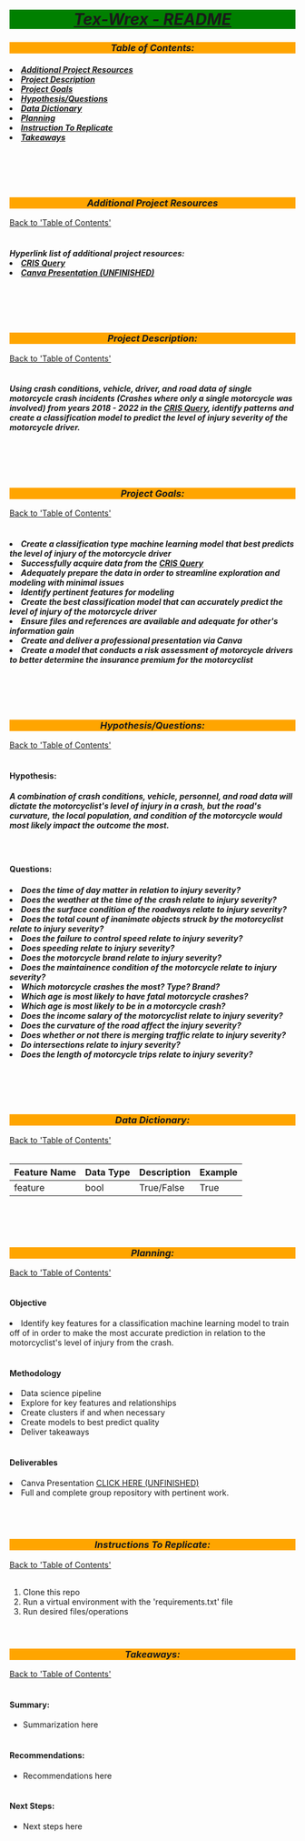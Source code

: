 <!-- Title -->
<div style='background-color: green'>
<head>
    <h1 align='center'><b><u><i>
        Tex-Wrex - README
    </i></u></b></h1>
</head></div>





<!-- Table of Contents -->
<div style='background-color: orange'>
<head>
    <h3 align='center'><b><i>
        <a id='tableofcontents'></a>
        Table of Contents:
    </i></b></h3>
</head></div>
<h5>
<li><a href='#additional'>Additional Project Resources</a href></li>
<li><a href='#description'>Project Description</a href></li>
<li><a href='#goals'>Project Goals</a href></li>
<li><a href='#hypo'>Hypothesis/Questions</a href></li>
<li><a href='#datadict'>Data Dictionary</a href></li>
<li><a href='#planning'>Planning</a href></li>
<li><a href='#instructions'>Instruction To Replicate</a href></li>
<li><a href='#takeaways'>Takeaways</a href></li>
</h5>
<br><br><br>




<!-- Additional Project Resources -->
<div style='background-color: orange'>
<head>
    <h3 align='center'><b><i>
        <a id='description'></a>Additional Project Resources
    </i></b></h3>
</head></div>
<a href='#tableofcontents'>Back to 'Table of Contents'</a>
<br><br>
<h5>
Hyperlink list of additional project resources:
<li><a href='https://cris.dot.state.tx.us/public/Query/app/home'>CRIS Query</a></li>
<li><a href='CANVA LINK HERE'>Canva Presentation (UNFINISHED)</a></li>
</h5>
<br><br><br>





<!-- Project Description -->
<div style='background-color: orange'>
<head>
    <h3 align='center'><b><i>
        <a id='description'></a>Project Description:
    </i></b></h3>
</head></div>
<a href='#tableofcontents'>Back to 'Table of Contents'</a>
<br><br>
<h5>
Using crash conditions, vehicle, driver, and road data of single motorcycle crash incidents (Crashes where only a single motorcycle was involved) from years 2018 - 2022 in the <a href='https://cris.dot.state.tx.us/public/Query/app/home'>CRIS Query</a>, identify patterns and create a classification model to predict the level of injury severity of the motorcycle driver.
</h5>
<br><br><br>





<!-- Project Goals -->
<div style='background-color: orange'>
<head>
    <h3 align='center'><b><i>
        <a id='goals'></a>Project Goals:
    </i></b></h3>
</head></div>
<a href='#tableofcontents'>Back to 'Table of Contents'</a>
<br><br>
<h5>
<li>Create a classification type machine learning model that best predicts the level of injury of the motorcycle driver</li>
<li>Successfully acquire data from the <a href='https://cris.dot.state.tx.us/public/Query/app/home'>CRIS Query</a></li>
<li>Adequately prepare the data in order to streamline exploration and modeling with minimal issues</li>
<li>Identify pertinent features for modeling</li>
<li>Create the best classification model that can accurately predict the level of injury of the motorcycle driver</li>
<li>Ensure files and references are available and adequate for other's information gain</li>
<li>Create and deliver a professional presentation via Canva</li>
<li>Create a model that conducts a risk assessment of motorcycle drivers to better determine the insurance premium for the motorcyclist</li>
</h5>
<br><br><br>





<!-- Hypothesis/Questions -->
<div style='background-color: orange'>
<head>
    <h3 align='center'><b><i>
        <a id='hypo'></a>Hypothesis/Questions:
    </i></b></h3>
</head></div>
<a href='#tableofcontents'>Back to 'Table of Contents'</a>
<br><br>
<h4><b>
Hypothesis:
</b></h4>
<h5>
A combination of crash conditions, vehicle, personnel, and road data will dictate the motorcyclist's level of injury in a crash, but the road's curvature, the local population, and condition of the motorcycle would most likely impact the outcome the most.
</h5>
<br>
<h4><b>
Questions:
</b></h4>
<h5>
<li>Does the time of day matter in relation to injury severity?</li>
<li>Does the weather at the time of the crash relate to injury severity?</li>
<li>Does the surface condition of the roadways relate to injury severity?</li>
<li>Does the total count of inanimate objects struck by the motorcyclist relate to injury severity?</li>
<li>Does the failure to control speed relate to injury severity?</li>
<li>Does speeding relate to injury severity?</li>
<li>Does the motorcycle brand relate to injury severity?</li>
<li>Does the maintainence condition of the motorcycle relate to injury severity?</li>
<li>Which motorcycle crashes the most? Type? Brand?</li>
<li>Which age is most likely to have fatal motorcycle crashes?</li>
<li>Which age is most likely to be in a motorcycle crash?</li>
<li>Does the income salary of the motorcyclist relate to injury severity?</li>
<li>Does the curvature of the road affect the injury severity?</li>
<li>Does whether or not there is merging traffic relate to injury severity?</li>
<li>Do intersections relate to injury severity?</li>
<li>Does the length of motorcycle trips relate to injury severity?</li>
</h5>
<br><br><br>






<!-- Data Dictionary -->
<div style='background-color: orange'>
<head>
    <h3 align='center'><b><i>
        <a id='datadict'></a>Data Dictionary:
    </i></b></h3>
</head></div>
<a href='#tableofcontents'>Back to 'Table of Contents'</a>
<br><br>

| Feature Name | Data Type | Description | Example |
| ----- | ----- | ----- | ----- |
| feature | bool | True/False | True |

<br><br><br>






<!-- Planning -->
<div style='background-color: orange'>
<head>
    <h3 align='center'><b><i>
        <a id='planning'></a>Planning:
    </i></b></h3>
</head></div>
<a href='#tableofcontents'>Back to 'Table of Contents'</a>
<br><br>
<h4><b>Objective</b></h4>
<li>Identify key features for a classification machine learning model to train off of in order to make the most accurate prediction in relation to the motorcyclist's level of injury from the crash.</li>
<br>
<h4><b>Methodology</b></h4>
<li>Data science pipeline</li>
<li>Explore for key features and relationships</li>
<li>Create clusters if and when necessary</li>
<li>Create models to best predict quality</li>
<li>Deliver takeaways</li>
<br>
<h4><b>Deliverables</b></h4>
<li>Canva Presentation <a href='PUT LINK HERE'>CLICK HERE (UNFINISHED)</a></li>
<li>Full and complete group repository with pertinent work.</li>
<br><br><br>






<!-- Instructions To Replicate -->
<div style='background-color: orange'>
<head>
    <h3 align='center'><b><i>
        <a id='instructions'></a>Instructions To Replicate:
    </i></b></h3>
</head></div>
<a href='#tableofcontents'>Back to 'Table of Contents'</a>
<br><br>

1. Clone this repo
2. Run a virtual environment with the 'requirements.txt' file
3. Run desired files/operations
<br><br><br>





<!-- Takeaways -->
<div style='background-color: orange'>
<head>
    <h3 align='center'><b><i>
        <a id='takeaways'></a>Takeaways:
    </i></b></h3>
</head></div>
<a href='#tableofcontents'>Back to 'Table of Contents'</a>
<br><br>
<h4><b>Summary:</b></h4>

- Summarization here
<br><br>
<h4><b>Recommendations:</b></h4>

- Recommendations here
<br><br>
<h4><b>Next Steps:</b></h4>

- Next steps here
<br><br>